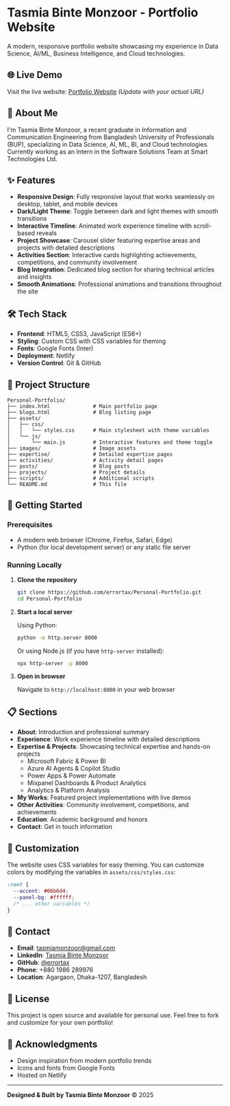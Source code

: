 # Tasmia Binte Monzoor - Portfolio Website

A modern, responsive portfolio website showcasing my experience in Data Science, AI/ML, Business Intelligence, and Cloud technologies.

## 🌐 Live Demo

Visit the live website: [Portfolio Website](https://tasmia-portfolio.netlify.app) *(Update with your actual URL)*

## 👋 About Me

I'm Tasmia Binte Monzoor, a recent graduate in Information and Communication Engineering from Bangladesh University of Professionals (BUP), specializing in Data Science, AI, ML, BI, and Cloud technologies. Currently working as an Intern in the Software Solutions Team at Smart Technologies Ltd.

## ✨ Features

- **Responsive Design**: Fully responsive layout that works seamlessly on desktop, tablet, and mobile devices
- **Dark/Light Theme**: Toggle between dark and light themes with smooth transitions
- **Interactive Timeline**: Animated work experience timeline with scroll-based reveals
- **Project Showcase**: Carousel slider featuring expertise areas and projects with detailed descriptions
- **Activities Section**: Interactive cards highlighting achievements, competitions, and community involvement
- **Blog Integration**: Dedicated blog section for sharing technical articles and insights
- **Smooth Animations**: Professional animations and transitions throughout the site

## 🛠️ Tech Stack

- **Frontend**: HTML5, CSS3, JavaScript (ES6+)
- **Styling**: Custom CSS with CSS variables for theming
- **Fonts**: Google Fonts (Inter)
- **Deployment**: Netlify
- **Version Control**: Git & GitHub

## 📂 Project Structure

```
Personal-Portfolio/
├── index.html              # Main portfolio page
├── blogs.html              # Blog listing page
├── assets/
│   ├── css/
│   │   └── styles.css      # Main stylesheet with theme variables
│   └── js/
│       └── main.js         # Interactive features and theme toggle
├── images/                 # Image assets
├── expertise/              # Detailed expertise pages
├── activities/             # Activity detail pages
├── posts/                  # Blog posts
├── projects/               # Project details
├── scripts/                # Additional scripts
└── README.md               # This file
```

## 🚀 Getting Started

### Prerequisites

- A modern web browser (Chrome, Firefox, Safari, Edge)
- Python (for local development server) or any static file server

### Running Locally

1. **Clone the repository**
   ```bash
   git clone https://github.com/errortax/Personal-Portfolio.git
   cd Personal-Portfolio
   ```

2. **Start a local server**
   
   Using Python:
   ```bash
   python -m http.server 8000
   ```
   
   Or using Node.js (if you have `http-server` installed):
   ```bash
   npx http-server -p 8000
   ```

3. **Open in browser**
   
   Navigate to `http://localhost:8000` in your web browser

## 📋 Sections

- **About**: Introduction and professional summary
- **Experience**: Work experience timeline with detailed descriptions
- **Expertise & Projects**: Showcasing technical expertise and hands-on projects
  - Microsoft Fabric & Power BI
  - Azure AI Agents & Copilot Studio
  - Power Apps & Power Automate
  - Mixpanel Dashboards & Product Analytics
  - Analytics & Platform Analysis
- **My Works**: Featured project implementations with live demos
- **Other Activities**: Community involvement, competitions, and achievements
- **Education**: Academic background and honors
- **Contact**: Get in touch information

## 🎨 Customization

The website uses CSS variables for easy theming. You can customize colors by modifying the variables in `assets/css/styles.css`:

```css
:root {
  --accent: #06b6d4;
  --panel-bg: #ffffff;
  /* ... other variables */
}
```

## 📱 Contact

- **Email**: [tasmiamonzoor@gmail.com](mailto:tasmiamonzoor@gmail.com)
- **LinkedIn**: [Tasmia Binte Monzoor](https://www.linkedin.com/in/tasmia-binte-monzoor)
- **GitHub**: [@errortax](https://github.com/errortax)
- **Phone**: +880 1986 289976
- **Location**: Agargaon, Dhaka-1207, Bangladesh

## 📄 License

This project is open source and available for personal use. Feel free to fork and customize for your own portfolio!

## 🙏 Acknowledgments

- Design inspiration from modern portfolio trends
- Icons and fonts from Google Fonts
- Hosted on Netlify

---

**Designed & Built by Tasmia Binte Monzoor** © 2025
